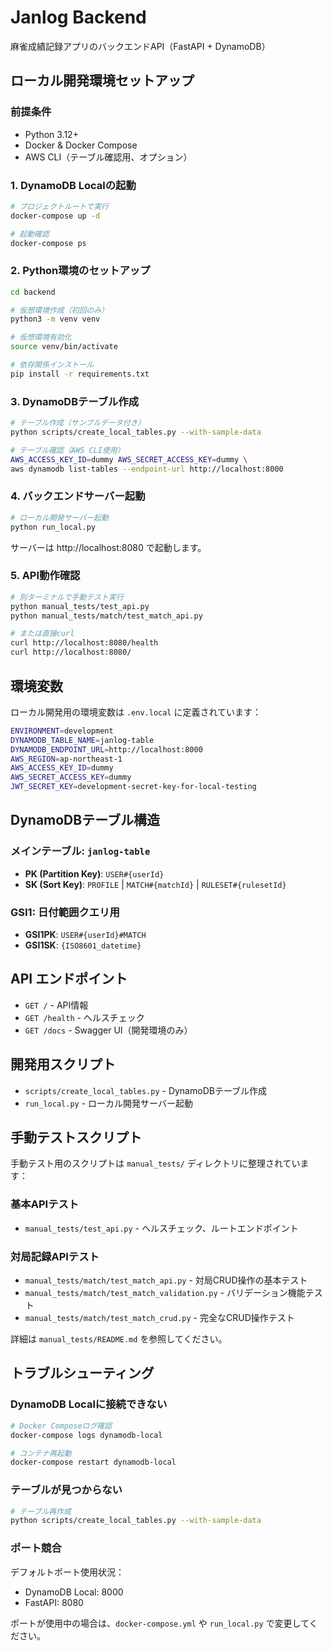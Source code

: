 # Janlog Backend

麻雀成績記録アプリのバックエンドAPI（FastAPI + DynamoDB）

## ローカル開発環境セットアップ

### 前提条件

- Python 3.12+
- Docker & Docker Compose
- AWS CLI（テーブル確認用、オプション）

### 1. DynamoDB Localの起動

```bash
# プロジェクトルートで実行
docker-compose up -d

# 起動確認
docker-compose ps
```

### 2. Python環境のセットアップ

```bash
cd backend

# 仮想環境作成（初回のみ）
python3 -m venv venv

# 仮想環境有効化
source venv/bin/activate

# 依存関係インストール
pip install -r requirements.txt
```

### 3. DynamoDBテーブル作成

```bash
# テーブル作成（サンプルデータ付き）
python scripts/create_local_tables.py --with-sample-data

# テーブル確認（AWS CLI使用）
AWS_ACCESS_KEY_ID=dummy AWS_SECRET_ACCESS_KEY=dummy \
aws dynamodb list-tables --endpoint-url http://localhost:8000
```

### 4. バックエンドサーバー起動

```bash
# ローカル開発サーバー起動
python run_local.py
```

サーバーは http://localhost:8080 で起動します。

### 5. API動作確認

```bash
# 別ターミナルで手動テスト実行
python manual_tests/test_api.py
python manual_tests/match/test_match_api.py

# または直接curl
curl http://localhost:8080/health
curl http://localhost:8080/
```

## 環境変数

ローカル開発用の環境変数は `.env.local` に定義されています：

```bash
ENVIRONMENT=development
DYNAMODB_TABLE_NAME=janlog-table
DYNAMODB_ENDPOINT_URL=http://localhost:8000
AWS_REGION=ap-northeast-1
AWS_ACCESS_KEY_ID=dummy
AWS_SECRET_ACCESS_KEY=dummy
JWT_SECRET_KEY=development-secret-key-for-local-testing
```

## DynamoDBテーブル構造

### メインテーブル: `janlog-table`

- **PK (Partition Key)**: `USER#{userId}`
- **SK (Sort Key)**: `PROFILE` | `MATCH#{matchId}` | `RULESET#{rulesetId}`

### GSI1: 日付範囲クエリ用

- **GSI1PK**: `USER#{userId}#MATCH`
- **GSI1SK**: `{ISO8601_datetime}`

## API エンドポイント

- `GET /` - API情報
- `GET /health` - ヘルスチェック
- `GET /docs` - Swagger UI（開発環境のみ）

## 開発用スクリプト

- `scripts/create_local_tables.py` - DynamoDBテーブル作成
- `run_local.py` - ローカル開発サーバー起動

## 手動テストスクリプト

手動テスト用のスクリプトは `manual_tests/` ディレクトリに整理されています：

### 基本APIテスト
- `manual_tests/test_api.py` - ヘルスチェック、ルートエンドポイント

### 対局記録APIテスト
- `manual_tests/match/test_match_api.py` - 対局CRUD操作の基本テスト
- `manual_tests/match/test_match_validation.py` - バリデーション機能テスト
- `manual_tests/match/test_match_crud.py` - 完全なCRUD操作テスト

詳細は `manual_tests/README.md` を参照してください。

## トラブルシューティング

### DynamoDB Localに接続できない

```bash
# Docker Composeログ確認
docker-compose logs dynamodb-local

# コンテナ再起動
docker-compose restart dynamodb-local
```

### テーブルが見つからない

```bash
# テーブル再作成
python scripts/create_local_tables.py --with-sample-data
```

### ポート競合

デフォルトポート使用状況：
- DynamoDB Local: 8000
- FastAPI: 8080

ポートが使用中の場合は、`docker-compose.yml` や `run_local.py` で変更してください。
